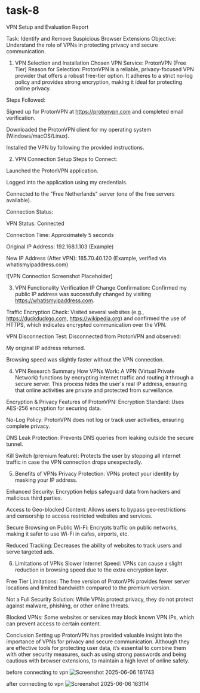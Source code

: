 # task-8
VPN Setup and Evaluation Report

Task: Identify and Remove Suspicious Browser Extensions
Objective: Understand the role of VPNs in protecting privacy and secure communication.
1. VPN Selection and Installation
Chosen VPN Service: ProtonVPN (Free Tier)
Reason for Selection: ProtonVPN is a reliable, privacy-focused VPN provider that offers a robust free-tier option. It adheres to a strict no-log policy and provides strong encryption, making it ideal for protecting online privacy.

Steps Followed:

Signed up for ProtonVPN at https://protonvpn.com and completed email verification.

Downloaded the ProtonVPN client for my operating system (Windows/macOS/Linux).

Installed the VPN by following the provided instructions.

2. VPN Connection Setup
Steps to Connect:

Launched the ProtonVPN application.

Logged into the application using my credentials.

Connected to the "Free Netherlands" server (one of the free servers available).

Connection Status:

VPN Status: Connected

Connection Time: Approximately 5 seconds

Original IP Address: 192.168.1.103 (Example)

New IP Address (After VPN): 185.70.40.120 (Example, verified via whatismyipaddress.com)

![VPN Connection Screenshot Placeholder]

3. VPN Functionality Verification
IP Change Confirmation:
Confirmed my public IP address was successfully changed by visiting https://whatismyipaddress.com.

Traffic Encryption Check:
Visited several websites (e.g., https://duckduckgo.com, https://wikipedia.org) and confirmed the use of HTTPS, which indicates encrypted communication over the VPN.

VPN Disconnection Test:
Disconnected from ProtonVPN and observed:

My original IP address returned.

Browsing speed was slightly faster without the VPN connection.

4. VPN Research Summary
How VPNs Work:
A VPN (Virtual Private Network) functions by encrypting internet traffic and routing it through a secure server. This process hides the user's real IP address, ensuring that online activities are private and protected from surveillance.

Encryption & Privacy Features of ProtonVPN:
Encryption Standard: Uses AES-256 encryption for securing data.

No-Log Policy: ProtonVPN does not log or track user activities, ensuring complete privacy.

DNS Leak Protection: Prevents DNS queries from leaking outside the secure tunnel.

Kill Switch (premium feature): Protects the user by stopping all internet traffic in case the VPN connection drops unexpectedly.

5. Benefits of VPNs
Privacy Protection: VPNs protect your identity by masking your IP address.

Enhanced Security: Encryption helps safeguard data from hackers and malicious third parties.

Access to Geo-blocked Content: Allows users to bypass geo-restrictions and censorship to access restricted websites and services.

Secure Browsing on Public Wi-Fi: Encrypts traffic on public networks, making it safer to use Wi-Fi in cafes, airports, etc.

Reduced Tracking: Decreases the ability of websites to track users and serve targeted ads.

6. Limitations of VPNs
Slower Internet Speed: VPNs can cause a slight reduction in browsing speed due to the extra encryption layer.

Free Tier Limitations: The free version of ProtonVPN provides fewer server locations and limited bandwidth compared to the premium version.

Not a Full Security Solution: While VPNs protect privacy, they do not protect against malware, phishing, or other online threats.

Blocked VPNs: Some websites or services may block known VPN IPs, which can prevent access to certain content.

Conclusion
Setting up ProtonVPN has provided valuable insight into the importance of VPNs for privacy and secure communication. Although they are effective tools for protecting user data, it’s essential to combine them with other security measures, such as using strong passwords and being cautious with browser extensions, to maintain a high level of online safety.

before connecting to vpn
![Screenshot 2025-06-06 161743](https://github.com/user-attachments/assets/0903ec20-8ece-453c-becf-c66f7cc91cab)

after connecting to vpn
![Screenshot 2025-06-06 163114](https://github.com/user-attachments/assets/6751b3d3-fd59-40c9-b3f1-a2a8477cb044)





